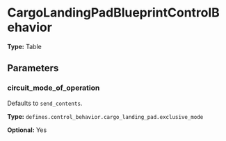 # CargoLandingPadBlueprintControlBehavior

**Type:** Table

## Parameters

### circuit_mode_of_operation

Defaults to `send_contents`.

**Type:** `defines.control_behavior.cargo_landing_pad.exclusive_mode`

**Optional:** Yes

